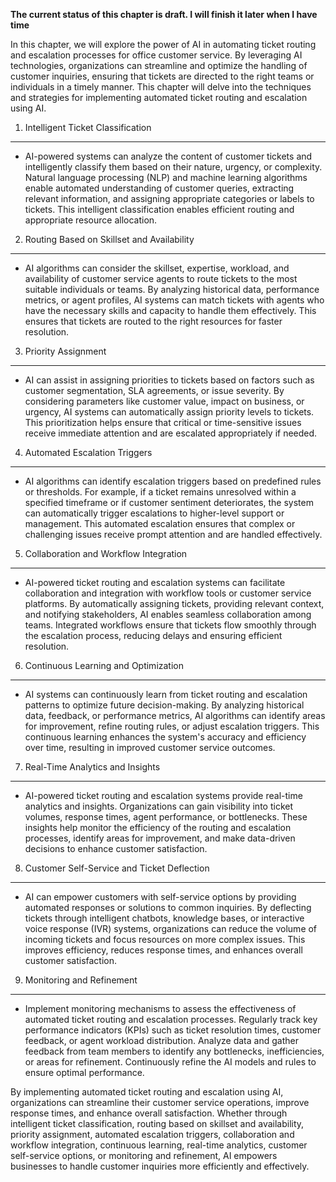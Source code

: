 **The current status of this chapter is draft. I will finish it later when I have time**

In this chapter, we will explore the power of AI in automating ticket routing and escalation processes for office customer service. By leveraging AI technologies, organizations can streamline and optimize the handling of customer inquiries, ensuring that tickets are directed to the right teams or individuals in a timely manner. This chapter will delve into the techniques and strategies for implementing automated ticket routing and escalation using AI.

1. Intelligent Ticket Classification
------------------------------------

* AI-powered systems can analyze the content of customer tickets and intelligently classify them based on their nature, urgency, or complexity. Natural language processing (NLP) and machine learning algorithms enable automated understanding of customer queries, extracting relevant information, and assigning appropriate categories or labels to tickets. This intelligent classification enables efficient routing and appropriate resource allocation.

2. Routing Based on Skillset and Availability
---------------------------------------------

* AI algorithms can consider the skillset, expertise, workload, and availability of customer service agents to route tickets to the most suitable individuals or teams. By analyzing historical data, performance metrics, or agent profiles, AI systems can match tickets with agents who have the necessary skills and capacity to handle them effectively. This ensures that tickets are routed to the right resources for faster resolution.

3. Priority Assignment
----------------------

* AI can assist in assigning priorities to tickets based on factors such as customer segmentation, SLA agreements, or issue severity. By considering parameters like customer value, impact on business, or urgency, AI systems can automatically assign priority levels to tickets. This prioritization helps ensure that critical or time-sensitive issues receive immediate attention and are escalated appropriately if needed.

4. Automated Escalation Triggers
--------------------------------

* AI algorithms can identify escalation triggers based on predefined rules or thresholds. For example, if a ticket remains unresolved within a specified timeframe or if customer sentiment deteriorates, the system can automatically trigger escalations to higher-level support or management. This automated escalation ensures that complex or challenging issues receive prompt attention and are handled effectively.

5. Collaboration and Workflow Integration
-----------------------------------------

* AI-powered ticket routing and escalation systems can facilitate collaboration and integration with workflow tools or customer service platforms. By automatically assigning tickets, providing relevant context, and notifying stakeholders, AI enables seamless collaboration among teams. Integrated workflows ensure that tickets flow smoothly through the escalation process, reducing delays and ensuring efficient resolution.

6. Continuous Learning and Optimization
---------------------------------------

* AI systems can continuously learn from ticket routing and escalation patterns to optimize future decision-making. By analyzing historical data, feedback, or performance metrics, AI algorithms can identify areas for improvement, refine routing rules, or adjust escalation triggers. This continuous learning enhances the system's accuracy and efficiency over time, resulting in improved customer service outcomes.

7. Real-Time Analytics and Insights
-----------------------------------

* AI-powered ticket routing and escalation systems provide real-time analytics and insights. Organizations can gain visibility into ticket volumes, response times, agent performance, or bottlenecks. These insights help monitor the efficiency of the routing and escalation processes, identify areas for improvement, and make data-driven decisions to enhance customer satisfaction.

8. Customer Self-Service and Ticket Deflection
----------------------------------------------

* AI can empower customers with self-service options by providing automated responses or solutions to common inquiries. By deflecting tickets through intelligent chatbots, knowledge bases, or interactive voice response (IVR) systems, organizations can reduce the volume of incoming tickets and focus resources on more complex issues. This improves efficiency, reduces response times, and enhances overall customer satisfaction.

9. Monitoring and Refinement
----------------------------

* Implement monitoring mechanisms to assess the effectiveness of automated ticket routing and escalation processes. Regularly track key performance indicators (KPIs) such as ticket resolution times, customer feedback, or agent workload distribution. Analyze data and gather feedback from team members to identify any bottlenecks, inefficiencies, or areas for refinement. Continuously refine the AI models and rules to ensure optimal performance.

By implementing automated ticket routing and escalation using AI, organizations can streamline their customer service operations, improve response times, and enhance overall satisfaction. Whether through intelligent ticket classification, routing based on skillset and availability, priority assignment, automated escalation triggers, collaboration and workflow integration, continuous learning, real-time analytics, customer self-service options, or monitoring and refinement, AI empowers businesses to handle customer inquiries more efficiently and effectively.
